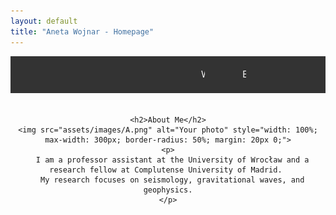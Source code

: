 ```yaml
---
layout: default
title: "Aneta Wojnar - Homepage"
---
```


<!-- Navigation bar on top -->
<nav style="background-color: #333; padding: 10px 0;">
  <ul style="display: flex; justify-content: space-between; list-style-type: none; margin: 0; padding: 0; width: 80%; max-width: 1200px; margin: 0 auto;">
    <li style="margin: 0 20px; border-bottom: 2px solid transparent; white-space: nowrap; overflow: hidden; text-overflow: ellipsis;">
      <a href="/" style="color: white; text-decoration: none; padding: 10px 20px; display: inline-block;">Home</a>
    </li>
    <li style="margin: 0 20px; border-bottom: 2px solid transparent; white-space: nowrap; overflow: hidden; text-overflow: ellipsis;">
      <a href="/news/" style="color: white; text-decoration: none; padding: 10px 20px; display: inline-block;">News</a>
    </li>
    <li style="margin: 0 20px; border-bottom: 2px solid transparent; white-space: nowrap; overflow: hidden; text-overflow: ellipsis;">
      <a href="/group/" style="color: white; text-decoration: none; padding: 10px 20px; display: inline-block;">Group</a>
    </li>
    <li style="margin: 0 20px; border-bottom: 2px solid transparent; white-space: nowrap; overflow: hidden; text-overflow: ellipsis;">
      <a href="/research/" style="color: white; text-decoration: none; padding: 10px 20px; display: inline-block;">Research</a>
    </li>
    <li style="margin: 0 20px; border-bottom: 2px solid transparent; white-space: nowrap; overflow: hidden; text-overflow: ellipsis;">
      <a href="/women-in-science/" style="color: white; text-decoration: none; padding: 10px 20px; display: inline-block;">Women in Science</a>
    </li>
    <li style="margin: 0 20px; border-bottom: 2px solid transparent; white-space: nowrap; overflow: hidden; text-overflow: ellipsis;">
      <a href="/books-for-children/" style="color: white; text-decoration: none; padding: 10px 20px; display: inline-block;">Books for Children</a>
    </li>
    <li style="margin: 0 20px; border-bottom: 2px solid transparent; white-space: nowrap; overflow: hidden; text-overflow: ellipsis;">
      <a href="/positions/" style="color: white; text-decoration: none; padding: 10px 20px; display: inline-block;">Positions</a>
    </li>
  </ul>
</nav>

<!-- Content Section -->
<div style="display: flex; justify-content: center; margin-top: 20px;">
  <!-- Left Column: Your photo and brief introduction -->
  <div style="text-align: center; max-width: 600px;">

    <h2>About Me</h2>
    <img src="assets/images/A.png" alt="Your photo" style="width: 100%; max-width: 300px; border-radius: 50%; margin: 20px 0;">
    <p>
      I am a professor assistant at the University of Wrocław and a research fellow at Complutense University of Madrid. 
      My research focuses on seismology, gravitational waves, and geophysics.
    </p>

  </div>
</div>
